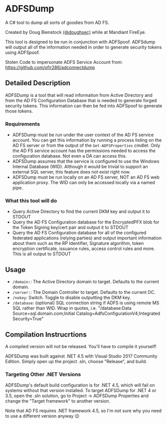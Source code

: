 # ADFSDump

A C# tool to dump all sorts of goodies from AD FS.

Created by Doug Bienstock [(@doughsec)](https://twitter.com/doughsec) while at Mandiant FireEye.

This tool is designed to be run in conjunction with ADFSpoof. ADFSdump will output all of the information needed in order to generate security tokens using ADFSpoof.

Stolen Code to impersonate ADFS Service Account from: https://github.com/ofir286/adconnectdump 

## Detailed Description

ADFSDump is a tool that will read information from Active Directory and from the AD FS Configuration Database that is needed to generate forged security tokens. This information can then be fed into ADFSpoof to generate those tokens. 

### Requirements

* ADFSDump must be run under the user context of the AD FS service account. You can get this information by running a process listing on the AD FS server or from the output of the `Get-ADFSProperties` cmdlet. Only the AD FS service account has the permissions needed to access the configuration database. Not even a DA can access this.
* ADFSDump assumes that the service is configured to use the Windows Internal Database (WID). Although it would be trivial to support an external SQL server, this feature does not exist right now.
* ADFSDump must be run locally on an AD FS server, NOT an AD FS web application proxy. The WID can only be accessed locally via a named pipe.

### What this tool will do

* Query Active Directory to find the current DKM key and output it to STDOUT
* Query the AD FS Configuration database for the EncryptedPFX blob for the Token Signing key/cert pair and output it to STDOUT
* Query the AD FS Configuration database for all of the configured federated applications (relying parties) and output important information about them such as the RP Identifier, Signature algorithm, token encryption certificate, issuance rules, access control rules and more. This is all output to STDOUT


## Usage

* `/domain:`: The Active Directory domain to target. Defaults to the current domain.
* `/server:`: The Domain Controller to target. Defaults to the current DC.
* `/nokey`: Switch. Toggle to disable outputting the DKM key.
* `/database`:  (optional) SQL connection string if ADFS is using remote MS SQL rather than WID. Wrap in quotes, i.e. "/database:Data Source=sql.domain.com;Initial Catalog=AdfsConfigurationV4;Integrated Security=True"

## Compilation Instrucrtions

A compiled version will not be released. You'll have to compile it yourself!

 ADFSDump was built against .NET 4.5 with Visual Studio 2017 Community Edition. Simply open up the project .sln, choose "Release", and build.

### Targeting Other .NET Versions

ADFSDump's default build configuration is for .NET 4.5, which will fail on systems without that version installed. To target ADFSDump for .NET 4 or 3.5, open the .sln solution, go to Project -> ADFSDump Properties and change the "Target framework" to another version.

Note that AD FS requires .NET framework 4.5, so I'm not sure why you need to use a different version anyway :wink:
